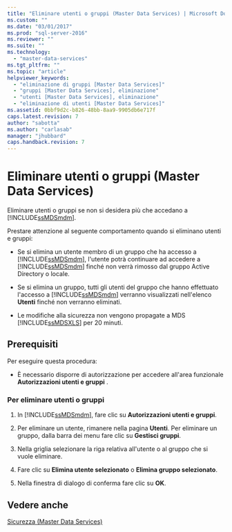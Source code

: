 ```yaml
---
title: "Eliminare utenti o gruppi (Master Data Services) | Microsoft Docs"
ms.custom: ""
ms.date: "03/01/2017"
ms.prod: "sql-server-2016"
ms.reviewer: ""
ms.suite: ""
ms.technology: 
  - "master-data-services"
ms.tgt_pltfrm: ""
ms.topic: "article"
helpviewer_keywords: 
  - "eliminazione di gruppi [Master Data Services]"
  - "gruppi [Master Data Services], eliminazione"
  - "utenti [Master Data Services], eliminazione"
  - "eliminazione di utenti [Master Data Services]"
ms.assetid: 0bbf9d2c-b826-48bb-8aa9-9905db6e717f
caps.latest.revision: 7
author: "sabotta"
ms.author: "carlasab"
manager: "jhubbard"
caps.handback.revision: 7
---
```

# Eliminare utenti o gruppi (Master Data Services)
  Eliminare utenti o gruppi se non si desidera più che accedano a [!INCLUDE[ssMDSmdm](../includes/ssmdsmdm-md.md)].  
  
 Prestare attenzione al seguente comportamento quando si eliminano utenti e gruppi:  
  
-   Se si elimina un utente membro di un gruppo che ha accesso a [!INCLUDE[ssMDSmdm](../includes/ssmdsmdm-md.md)], l'utente potrà continuare ad accedere a [!INCLUDE[ssMDSmdm](../includes/ssmdsmdm-md.md)] finché non verrà rimosso dal gruppo Active Directory o locale.  
  
-   Se si elimina un gruppo, tutti gli utenti del gruppo che hanno effettuato l'accesso a [!INCLUDE[ssMDSmdm](../includes/ssmdsmdm-md.md)] verranno visualizzati nell'elenco **Utenti** finché non verranno eliminati.  
  
-   Le modifiche alla sicurezza non vengono propagate a MDS [!INCLUDE[ssMDSXLS](../includes/ssmdsxls-md.md)] per 20 minuti.  
  
## Prerequisiti  
 Per eseguire questa procedura:  
  
-   È necessario disporre di autorizzazione per accedere all'area funzionale **Autorizzazioni utenti e gruppi** .  
  
### Per eliminare utenti o gruppi  
  
1.  In [!INCLUDE[ssMDSmdm](../includes/ssmdsmdm-md.md)], fare clic su **Autorizzazioni utenti e gruppi**.  
  
2.  Per eliminare un utente, rimanere nella pagina **Utenti**. Per eliminare un gruppo, dalla barra dei menu fare clic su **Gestisci gruppi**.  
  
3.  Nella griglia selezionare la riga relativa all'utente o al gruppo che si vuole eliminare.  
  
4.  Fare clic su **Elimina utente selezionato** o **Elimina gruppo selezionato**.  
  
5.  Nella finestra di dialogo di conferma fare clic su **OK**.  
  
## Vedere anche  
 [Sicurezza &#40;Master Data Services&#41;](../master-data-services/security-master-data-services.md)  
  
  